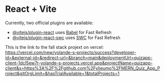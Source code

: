 # React + Vite



Currently, two official plugins are available:

- [@vitejs/plugin-react](https://github.com/vitejs/vite-plugin-react/blob/main/packages/plugin-react/README.md) uses [Babel](https://babeljs.io/) for Fast Refresh
- [@vitejs/plugin-react-swc](https://github.com/vitejs/vite-plugin-react-swc) uses [SWC](https://swc.rs/) for Fast Refresh



This is the link to the fall stack projext on vercel:
https://vercel.com/new/yolande-s-projects/success?developer-id=&external-id=&redirect-url=&branch=main&deploymentUrl=quizapp-client-1dcl5ew7r-yolande-s-projects.vercel.app&projectName=quizapp-client&s=https%3A%2F%2Fgithub.com%2Fylieumo%2FMERN_Quiz_App_Project&gitOrgLimit=&hasTrialAvailable=1&totalProjects=1

